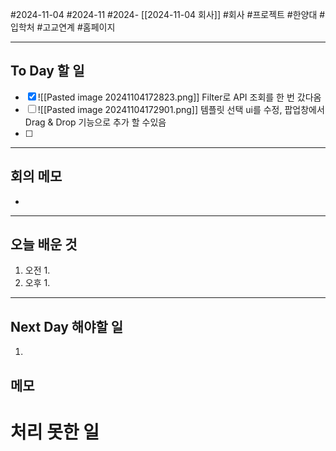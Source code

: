 #2024-11-04 #2024-11 #2024- [[2024-11-04 회사]]
#회사 #프로젝트 #한양대 #입학처 #고교연계 #홈페이지 

---
## To Day 할 일
- [x] ![[Pasted image 20241104172823.png]] Filter로 API 조회를 한 번 갔다옴
- [ ] ![[Pasted image 20241104172901.png]] 템플릿 선택 ui를 수정, 팝업창에서 Drag & Drop 기능으로 추가 할 수있음
- [ ] 
---
## 회의 메모
- 
---
## 오늘 배운 것
1. 오전
    1. 
2. 오후
    1. 
---
## Next Day 해야할 일
1. 


## 메모


# 처리 못한 일